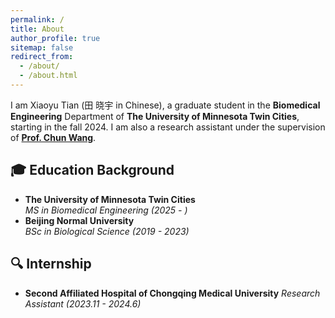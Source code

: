 ```yaml
---
permalink: /
title: About
author_profile: true
sitemap: false
redirect_from:
  - /about/
  - /about.html
---
```


I am Xiaoyu Tian (田 晓宇 in Chinese), a graduate student in the **Biomedical Engineering** Department of **The University of Minnesota Twin Cities**, starting in the fall 2024. I am also a research assistant under the supervision of **[Prof. Chun Wang](https://cse.umn.edu/bme/chun-wang)**.


## 🎓 Education Background

- **The University of Minnesota Twin Cities**  
  _MS in Biomedical Engineering (2025 - )_
- **Beijing Normal University**  
  _BSc in Biological Science (2019 - 2023)_

## 🔍 Internship

- **Second Affiliated Hospital of Chongqing Medical University**
  _Research Assistant (2023.11 - 2024.6)_
